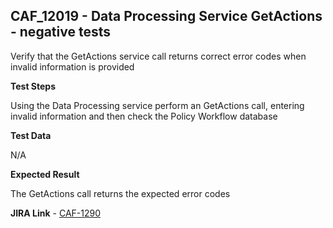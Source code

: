 ## CAF_12019 - Data Processing Service GetActions - negative tests ##

Verify that the GetActions service call returns correct error codes when invalid information is provided

**Test Steps**

Using the Data Processing service perform an GetActions call, entering invalid information and then check the Policy Workflow database

**Test Data**

N/A

**Expected Result**

The GetActions call returns the expected error codes

**JIRA Link** - [CAF-1290](https://jira.autonomy.com/browse/CAF-1290)
